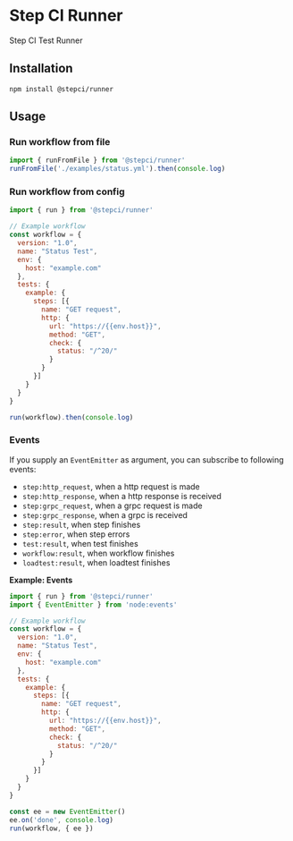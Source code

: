 # Step CI Runner

Step CI Test Runner

## Installation

```
npm install @stepci/runner
```

## Usage

### Run workflow from file

```js
import { runFromFile } from '@stepci/runner'
runFromFile('./examples/status.yml').then(console.log)
```

### Run workflow from config

```js
import { run } from '@stepci/runner'

// Example workflow
const workflow = {
  version: "1.0",
  name: "Status Test",
  env: {
    host: "example.com"
  },
  tests: {
    example: {
      steps: [{
        name: "GET request",
        http: {
          url: "https://{{env.host}}",
          method: "GET",
          check: {
            status: "/^20/"
          }
        }
      }]
    }
  }
}

run(workflow).then(console.log)
```

### Events

If you supply an `EventEmitter` as argument, you can subscribe to following events:

- `step:http_request`, when a http request is made
- `step:http_response`, when a http response is received
- `step:grpc_request`, when a grpc request is made
- `step:grpc_response`, when a grpc is received
- `step:result`, when step finishes
- `step:error`, when step errors
- `test:result`, when test finishes
- `workflow:result`, when workflow finishes
- `loadtest:result`, when loadtest finishes

**Example: Events**

```js
import { run } from '@stepci/runner'
import { EventEmitter } from 'node:events'

// Example workflow
const workflow = {
  version: "1.0",
  name: "Status Test",
  env: {
    host: "example.com"
  },
  tests: {
    example: {
      steps: [{
        name: "GET request",
        http: {
          url: "https://{{env.host}}",
          method: "GET",
          check: {
            status: "/^20/"
          }
        }
      }]
    }
  }
}

const ee = new EventEmitter()
ee.on('done', console.log)
run(workflow, { ee })
```
